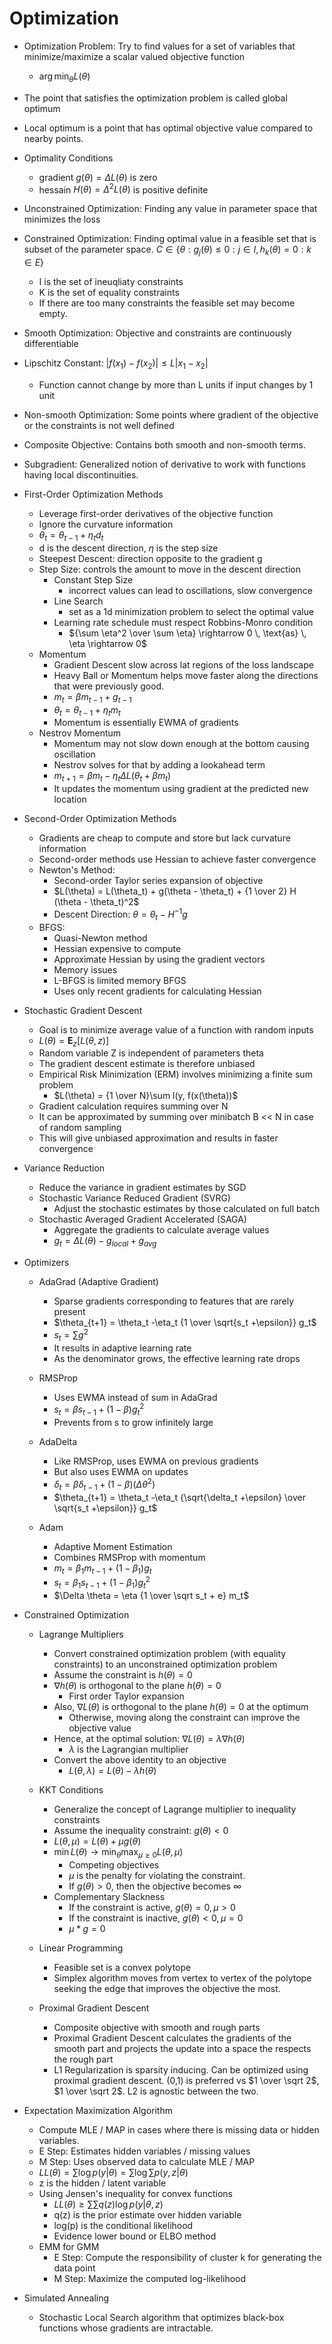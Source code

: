 # Optimization

- Optimization Problem: Try to find values for a set of variables that minimize/maximize a scalar valued objective function
    - $\arg \min_{\theta}L(\theta)$
-  The point that satisfies the optimization problem is called global optimum
- Local optimum is a point that has optimal objective value compared to nearby points.
- Optimality Conditions
    - gradient $g(\theta) = \Delta L(\theta)$ is zero
    - hessain $H(\theta) = \Delta^2 L(\theta)$ is positive definite
- Unconstrained Optimization: Finding any value in parameter space that minimizes the loss
- Constrained Optimization: Finding optimal value in a feasible set that is subset of the parameter space. $\mathit C \in \{\theta : g_j(\theta) \le 0 : j \in I, h_k(\theta)= 0 : k \in E \}$
    - I is the set of ineuqliaty constraints
    - K is the set of equality constraints
    - If there are too many constraints the feasible set may become empty.
- Smooth Optimization: Objective and constraints are continuously differentiable 
- Lipschitz Constant: $|f(x_1) - f(x_2)| \le L|x_1 - x_2|$
    - Function cannot change by more than L units if input changes by 1 unit
- Non-smooth Optimization: Some points where gradient of the objective or the constraints is not well defined
- Composite Objective: Contains both smooth and non-smooth terms. 
- Subgradient: Generalized notion of derivative to work with functions having local discontinuities.

- First-Order Optimization Methods
    - Leverage first-order derivatives of the objective function
    - Ignore the curvature information
    - $\theta_t = \theta_{t-1} + \eta_t d_t$
    - d is the descent direction, $\eta$ is the step size
    - Steepest Descent: direction opposite to the gradient g
    - Step Size: controls the amount to move in the descent direction
        - Constant Step Size
            - incorrect values can lead to oscillations, slow convergence
        - Line Search
            - set as a 1d minimization problem to select the optimal value
        - Learning rate schedule must respect Robbins-Monro condition
            - ${\sum \eta^2 \over \sum \eta} \rightarrow 0 \, \text{as} \, \eta \rightarrow 0$
    - Momentum
        - Gradient Descent slow across lat regions of the loss landscape
        - Heavy Ball or Momentum helps move faster along the directions that were previously good.
        - $m_t = \beta m_{t-1} + g_{t-1}$
        - $\theta_t = \theta_{t-1} + \eta_t m_t$
        - Momentum is essentially EWMA of gradients
    - Nestrov Momentum
        - Momentum may not slow down enough at the bottom causing oscillation
        - Nestrov solves for that by adding a lookahead term
        - $m_{t+1} = \beta m_t - \eta_t \Delta L(\theta_t + \beta m_t)$
        - It updates the momentum using gradient at the predicted new location

- Second-Order Optimization Methods
    - Gradients are cheap to compute and store but lack curvature information
    - Second-order methods use Hessian to achieve faster convergence
    - Newton's Method:
        - Second-order Taylor series expansion of objective
        - $L(\theta) = L(\theta_t) + g(\theta - \theta_t) + {1 \over 2} H (\theta - \theta_t)^2$
        - Descent Direction:  $\theta = \theta_t - H^{-1} g$
    - BFGS:
        - Quasi-Newton method
        - Hessian expensive to compute
        - Approximate Hessian by using the gradient vectors
        - Memory issues
        - L-BFGS is limited memory BFGS
        - Uses only recent gradients for calculating Hessian

- Stochastic Gradient Descent
    - Goal is to minimize average value of a function with random inputs
    - $L(\theta) = \mathbf E_z[L(\theta, z)]$
    - Random variable Z is independent of parameters theta
    - The gradient descent estimate is therefore unbiased
    - Empirical Risk Minimization (ERM) involves minimizing a finite sum problem
        - $L(\theta) = {1 \over N}\sum l(y, f(x(\theta))$
    - Gradient calculation requires summing over N
    - It can be approximated by summing over minibatch B << N in case of random sampling
    - This will give unbiased approximation and results in faster convergence

- Variance Reduction
    - Reduce the variance in gradient estimates by SGD
    - Stochastic Variance Reduced Gradient (SVRG)
        - Adjust the stochastic estimates by those calculated on full batch
    - Stochastic Averaged Gradient Accelerated (SAGA)
        - Aggregate the gradients to calculate average values
        - $g_t = \Delta L(\theta) - g_{local} + g_{avg}$

- Optimizers
  - AdaGrad (Adaptive Gradient)
      - Sparse gradients corresponding to features that are rarely present
      - $\theta_{t+1} = \theta_t -\eta_t {1 \over \sqrt{s_t +\epsilon}} g_t$
      - $s_t = \sum g^2$
      - It results in adaptive learning rate
      - As the denominator grows, the effective learning rate drops
  - RMSProp 
      - Uses EWMA instead of sum in AdaGrad
      - $s_t = \beta s_{t-1} + (1-\beta)g^2_t$
      - Prevents from s to grow infinitely large
  - AdaDelta
      - Like RMSProp, uses EWMA on previous gradients
      - But also uses EWMA on updates
      - $\delta_t = \beta \delta_{t-1} + (1 - \beta) (\Delta \theta^2)$
      - $\theta_{t+1} = \theta_t -\eta_t {\sqrt{\delta_t +\epsilon} \over \sqrt{s_t +\epsilon}} g_t$

  - Adam
      - Adaptive Moment Estimation
      - Combines RMSProp with momentum
      - $m_t = \beta_1 m_{t-1} + (1 - \beta_1) g_t$
      - $s_t = \beta_1 s_{t-1} + (1 - \beta_1) g_t^2$
      - $\Delta \theta = \eta {1 \over \sqrt s_t + e} m_t$

- Constrained Optimization
  - Lagrange Multipliers
      - Convert constrained optimization problem (with equality constraints) to an unconstrained optimization problem
      - Assume the constraint is $h(\theta) = 0$
      - $\nabla h(\theta)$ is orthogonal to the plane $h(\theta) = 0$
          - First order Taylor expansion
      - Also, $\nabla L(\theta)$ is orthogonal to the plane $h(\theta) = 0$ at the optimum
          - Otherwise, moving along the constraint can improve the objective value
      - Hence, at the optimal solution: $\nabla L(\theta) = \lambda \nabla h(\theta)$
          - $\lambda$ is the Lagrangian multiplier
      - Convert the above identity to an objective
          - $L(\theta, \lambda) = L(\theta) - \lambda h(\theta)$

  - KKT Conditions
      - Generalize the concept of Lagrange multiplier to inequality constraints
      - Assume the inequality constraint: $g(\theta) < 0$
      - $L(\theta, \mu) = L(\theta) + \mu g(\theta)$
      - $\min L(\theta) \rightarrow \min_{\theta} \max_{\mu \ge 0} L(\theta, \mu)$
          - Competing objectives
          - $\mu$ is the penalty for violating the constraint.
          - If $g(\theta) > 0$, then the objective becomes $\infty$
      -  Complementary Slackness
          - If the constraint is active, $g(\theta) = 0, \mu > 0$
          - If the constraint is inactive, $g(\theta) < 0, \mu = 0$
          - $\mu * g = 0$

  - Linear Programming
      - Feasible set is a convex polytope
      - Simplex algorithm moves from vertex to vertex of the polytope seeking the edge that improves the objective the most.

  - Proximal Gradient Descent
      - Composite objective with smooth and rough parts
      - Proximal Gradient Descent calculates the gradients of the smooth part and projects the update into a space the respects the rough part
      - L1 Regularization is sparsity inducing. Can be optimized using proximal gradient descent. (0,1) is preferred vs $1 \over \sqrt 2$, $1 \over \sqrt 2$. L2 is agnostic between the two.

- Expectation Maximization Algorithm
  - Compute MLE / MAP in cases where there is missing data or hidden variables.
  - E Step: Estimates hidden variables / missing values
  - M Step: Uses observed data to calculate MLE / MAP
  - $LL(\theta) = \sum \log p( y | \theta) = \sum \log \sum p(y, z | \theta)$
  - z is the hidden / latent variable
  - Using Jensen's inequality for convex functions
      - $LL(\theta) \ge \sum \sum q(z) \log p (y | \theta, z)$
      - q(z) is the prior estimate over hidden variable
      - log(p) is the conditional likelihood
      - Evidence lower bound or ELBO method
  - EMM for GMM
      - E Step: Compute the responsibility of cluster k for generating the data point
      - M Step: Maximize the computed log-likelihood

- Simulated Annealing
    - Stochastic Local Search algorithm that optimizes black-box functions whose gradients are intractable. 